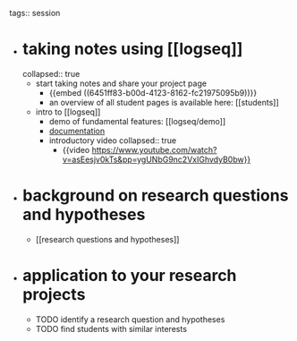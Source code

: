 tags:: session

- # taking notes using [[logseq]]
  collapsed:: true
	- start taking notes and share your project page
		- {{embed ((6451ff83-b00d-4123-8162-fc21975095b9))}}
		- an overview of all student pages is available here: [[students]]
	- intro to [[logseq]]
		- demo of fundamental features: [[logseq/demo]]
		- [documentation](https://docs.logseq.com/#/page/Contents)
		- introductory video
		  collapsed:: true
			- {{video https://www.youtube.com/watch?v=asEesjv0kTs&pp=ygUNbG9nc2VxIGhvdyB0bw}}
- # background on research questions and hypotheses
	- [[research questions and hypotheses]]
- # application to your research projects
	- TODO identify a research question and hypotheses
	- TODO find students with similar interests